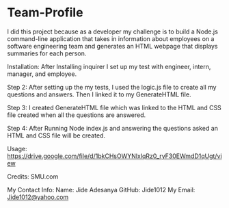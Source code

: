 # Team-Profile

I did this project because as a developer my challenge is to build a Node.js command-line application that takes in information about employees on a software engineering team and generates an HTML webpage that displays summaries for each person.




Installation: After Installing inquirer I set up my test with engineer, intern, manager, and employee.


Step 2: After setting up the my tests, I used the logic.js file to create all my questions and answers. Then I linked it to my GenerateHTML file.

Step 3: I created GenerateHTML file which was linked to the HTML and CSS file created when all the questions are answered.

Step 4: After Running Node index.js and answering the questions asked an HTML and CSS file will be created.




Usage: https://drive.google.com/file/d/1bkCHsOWYNlxIqRz0_ryF30EWmdD1qUgt/view



Credits: SMU.com



My Contact Info:
Name: Jide Adesanya
GitHub: Jide1012
My Email: Jide1012@yahoo.com



